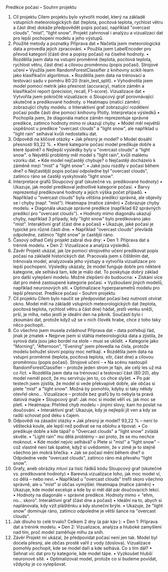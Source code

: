 Predikce počasí – Souhrn projektu
1. Cíl projektu
Cílem projektu bylo vytvořit model, který na základě vstupních meteorologických dat (teplota, 
pocitová teplota, rychlost větru a část dne) dokáže předpovědět popis počasí, například "overcast 
clouds", "mist", "light snow". Projekt zahrnoval i analýzu a vizualizaci dat pro lepší pochopení modelu 
a jeho výstupů.
3. Použité metody a poznatky
Příprava dat
• Načetla jsem meteorologická data a provedla jejich zpracování.
• Použila jsem LabelEncoder pro převod kategorií (části dne a popisy počasí) na číselné 
hodnoty.
• Rozdělila jsem data na vstupní proměnné (teplota, pocitová teplota, rychlost větru, část 
dne) a cílovou proměnnou (popis počasí).
Strojové učení
• Využila jsem RandomForestClassifier z knihovny scikit-learn jako klasifikační algoritmus.
• Rozdělila jsem data na trénovací a testovací sadu v poměru 80:20 (train_test_split).
• Vyhodnotila jsem model pomocí metrik jako přesnost (accuracy), matice záměn a 
klasifikační report (precision, recall, F1-score).
Vizualizace dat
• Vytvořila jsem pokročilé vizualizace:
o Sloupcový graf porovnávající skutečné a predikované hodnoty.
o Heatmapu (matici záměn) zobrazující chyby modelu.
o Interaktivní graf zobrazující rozdělení počasí podle části dne pomocí knihovny Plotly.
Interpretace výsledků
• Pochopila jsem, že diagonála matice záměn reprezentuje správné predikce, zatímco hodnoty 
mimo ni ukazují chyby.
• Model měl největší úspěšnost u predikce "overcast clouds" a "light snow", ale například u 
"light rain" selhával kvůli nedostatku dat.
5. Odpovědi na klíčové otázky
• Jak přesný je model?
o Model dosáhl přesnosti 93,22 %.
• Které kategorie počasí model predikuje dobře a které špatně?
o Nejlepší výsledky byly u "overcast clouds" a "light snow".
o Největší problémy měl model s "light rain", kvůli malému vzorku dat.
• Kde model nejčastěji chybuje?
o Nejčastěji docházelo k záměně mezi "mist" a "light snow".
• Jaké jsou rozdíly v počasí během dne?
o Nejčastější popis počasí odpoledne byl "overcast clouds", zatímco ráno se častěji 
vyskytovalo "light snow".
6. Interpretace grafů
Sloupcový graf (skutečné vs. predikované hodnoty)
• Ukazuje, jak model predikoval jednotlivé kategorie počasí.
• Barvy reprezentují predikované hodnoty a jejich výška počet případů.
• Například u "overcast clouds" byla většina predikcí správná, ale objevily se i chyby (např. 
"mist").
Heatmapa (matice záměn)
• Zobrazuje chyby modelu.
• Diagonála ukazuje správné predikce (například 62 správných predikcí pro "overcast clouds").
• Hodnoty mimo diagonálu ukazují chyby, například 3 případy, kdy "light snow" bylo 
predikováno jako "mist".
Interaktivní graf (část dne a počasí)
• Ukazuje, jaké počasí je typické pro různé části dne.
• Například "overcast clouds" převládá odpoledne, zatímco "light snow" je častější ráno.
7. Časový odhad
Celý projekt zabral dva dny:
• Den 1: Příprava dat a trénink modelu.
• Den 2: Vizualizace a analýza výsledků.
8. Závěr
Projekt ukázal, jak lze pomocí strojového učení predikovat popis počasí na základě historických dat. 
Pracovala jsem s čištěním dat, trénovala model, analyzovala jeho výstupy a vytvořila vizualizace 
pro lepší pochopení. Výsledky ukázaly, že model funguje dobře pro některé kategorie, ale selhává 
tam, kde je málo dat. To poskytuje dobrý základ pro další vylepšení modelu.
Možné zlepšení do budoucna:
• Získání více dat pro méně zastoupené kategorie počasí.
• Vyzkoušení jiných modelů, například neuronových sítí.
• Optimalizace hyperparametrů modelu pro lepší přesnost.
Predikce počasí – Souhrn projektu 
1. Cíl projektu
Cílem bylo naučit se předpovídat počasí bez nutnosti otvírat okno. Model měl na základě vstupních 
meteorologických dat (teplota, pocitová teplota, rychlost větru a část dne) hádat, jestli venku sněží, 
prší, je mlha, nebo jestli je ideální den na piknik.
Součástí bylo i zkoumání dat, protože když už se v nich člověk hrabe, chce z toho taky něco pochopit..
2. Co všechno jsem musela zvládnout 
Příprava dat – data potřebují řád, jinak je zmatek
• Nejprve jsem si stáhla meteorologická data a zjistila, že syrová data jsou jako bordel na 
stole – musí se uklidit.
• Kategorie jako "Morning", "Afternoon", "Evening" jsem převedla na čísla, protože modelu 
bohužel slovní popisy moc neříkají.
• Rozdělila jsem data na vstupní proměnné (teplota, pocitová teplota, vítr, část dne) a cílovou 
proměnnou (popis počasí).
Strojové učení -
• Na scénu nastoupil RandomForestClassifier – protože jeden strom je fajn, ale celý les už má 
co říct. 
• Rozdělila jsem data na trénovací a testovací část (80:20), aby model neměl pocit, že mu 
servíruju jen to, co chce slyšet.
• Po pár testech jsem zjistila, že model si vede překvapivě dobře, ale občas si plete "mist" a 
"light snow". Možná by pomohlo, kdyby si taky někdy otevřel okno...
Vizualizace – protože bez grafů by to nebyla ta pravá datová magie
• Sloupcový graf: Jak moc si model věří vs. jak moc se pletl. 
• Heatmapa: Přehled chyb modelu – jinými slovy, kam ho poslat na doučování.
• Interaktivní graf: Ukazuje, kdy je nejlepší jít ven a kdy se radši schovat pod deku s čajem. 
3. Odpovědi na zásadní otázky 
• Jak přesný je model? 93,22 % – není to věštecká koule, ale lepší než podívat se na oblohu a 
tipovat.
• Co predikuje dobře a kde tápá?
o "Overcast clouds" a "light snow" zvládá skvěle. 
• "Light rain" mu dělá problémy – asi proto, že se mu nechce moknout. 
• Kde model nejvíc selhává?
o Plete si "mist" a "light snow" – což vlastně není tak špatné, když si uvědomím, že v 
zimě je to stejně všechno jen mokrá břečka. 
• Jak se počasí mění během dne?
o Odpoledne vede "overcast clouds", zatímco ráno má převahu "light snow".
4. Grafy, aneb obrázky mluví za tisíc řádků kódu
Sloupcový graf (skutečné vs. predikované hodnoty)
• Barevná vizualizace toho, jak moc model ví, co dělá – nebo neví.
• Například u "overcast clouds" trefil skoro všechno správně, ale u "mist" si občas vymýšlel.
Heatmapa (matice záměn)
• Ukazuje, kde model exceluje a kde by si měl dát pár doučovacích lekcí.
• Hodnoty na diagonále = správné predikce. Hodnoty mimo = "ehm, no… skoro".
Interaktivní graf (část dne a počasí)
• Ideální na to, abych si naplánovala, kdy vzít pláštěnku a kdy sluneční brýle. 
• Ukazuje, že "light snow" dominuje ráno, zatímco odpoledne je větší šance na "overcast 
clouds".
5. Jak dlouho to celé trvalo? 
Celkem 2 dny (a pár káv ):
• Den 1: Příprava dat a trénink modelu.
• Den 2: Vizualizace, analýza a hluboké zamyšlení nad tím, proč model zaměňuje mlhu za sníh.
6. Závěr
Projekt mi ukázal, že předpovídat počasí není jen tak. Model byl docela přesný, ale občas prostě vařil 
z vody (doslova). Vizualizace pomohly pochopit, kde se model daří a kde selhává.
Co s tím dál? 
• Sehnat víc dat pro ty kategorie, kde model tápe.
• Vyzkoušet hlubší neuronové sítě.
• Optimalizovat model, protože co si budeme povídat, vždycky je co vylepšovat.
